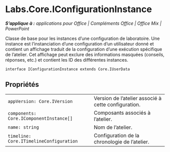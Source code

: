 
# <a name="labs.core.iconfigurationinstance"></a>Labs.Core.IConfigurationInstance

 _**S’applique à :** applications pour Office | Compléments Office | Office Mix | PowerPoint_

Classe de base pour les instances d’une configuration de laboratoire. Une instance est l’instanciation d’une configuration d’un utilisateur donné et contient un affichage traduit de la configuration d’une exécution spécifique de l’atelier. Cet affichage peut exclure des informations masquées (conseils, réponses, etc.) et contient les ID des différentes instances.

```
interface IConfigurationInstance extends Core.IUserData
```


## <a name="properties"></a>Propriétés


|||
|:-----|:-----|
| `appVersion: Core.IVersion`|Version de l’atelier associé à cette configuration.|
| `components: Core.IComponentInstance[]`|Composants associés à l’atelier.|
| `name: string`|Nom de l’atelier.|
| `timeline: Core.ITimelineConfiguration`|Configuration de la chronologie de l’atelier.|
